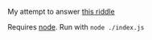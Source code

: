 My attempt to answer [this riddle](http://fivethirtyeight.com/features/how-badly-can-a-car-salesman-swindle-you/)

Requires [node](https://nodejs.org/en/). Run with `node ./index.js`
